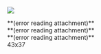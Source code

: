 ![](Evernote%20Snapshot%2020131227%20133002.jpg)


<p style="text-align:center;margin:0">
</p>
 **(error reading attachment)**

<p style="text-align:center;margin:0">
</p>
 **(error reading attachment)**

<p style="text-align:center;margin:0">
</p>
 **(error reading attachment)**

<p style="text-align:center;margin:0">
</p>
<span style="color:#000ff;">43x37</span>